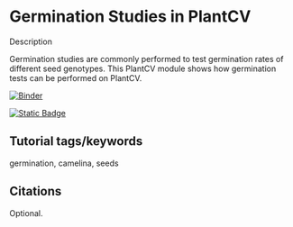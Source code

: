 # Germination Studies in PlantCV

Description

Germination studies are commonly performed to test germination rates of different seed genotypes. This PlantCV module shows how germination tests can be performed on PlantCV.

[![Binder](https://mybinder.org/badge_logo.svg)](https://mybinder.org/v2/gh/danforthcenter/plantcv-tutorial-germination.git/HEAD?labpath=Index.ipynb)

[![Static Badge](https://img.shields.io/badge/Open%20in%20GitHub-black?logo=github)](https://github.com/danforthcenter/plantcv-tutorial-germination)



## Tutorial tags/keywords

germination, camelina, seeds

## Citations

Optional.
